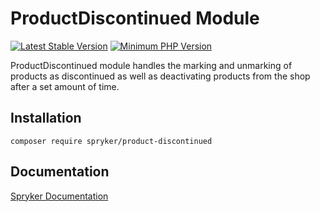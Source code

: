 # ProductDiscontinued Module
[![Latest Stable Version](https://poser.pugx.org/spryker/product-discontinued/v/stable.svg)](https://packagist.org/packages/spryker/product-discontinued)
[![Minimum PHP Version](https://img.shields.io/badge/php-%3E%3D%207.3-8892BF.svg)](https://php.net/)

ProductDiscontinued module handles the marking and unmarking of products as discontinued as well as deactivating products from the shop after a set amount of time.

## Installation

```
composer require spryker/product-discontinued
```

## Documentation

[Spryker Documentation](https://academy.spryker.com/developing_with_spryker/module_guide/modules.html)
